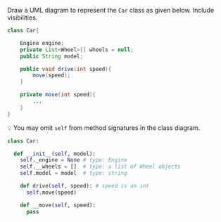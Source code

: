 <panel header="{{ icon_Q }} Draw Car class">
<question>

Draw a UML diagram to represent the `Car` class as given below. Include visibilities.

<div class="alt-java">

```java
class Car{

    Engine engine;
    private List<Wheel>[] wheels = null;
    public String model;

    public void drive(int speed){
        move(speed);
    }

    private move(int speed){
        ...
    }
}
```
</div>
<div class="alt-python">

:bulb: You may omit `self` from method signatures in the class diagram.

```python
class Car:

  def __init__(self, model):
    self._engine = None # type: Engine
    self.__wheels = []  # type: a list of Wheel objects
    self.model = model  # type: string

    def drive(self, speed): # speed is an int
      self.move(speed)

    def __move(self, speed):
      pass
```
</div>

</question>
</panel>

